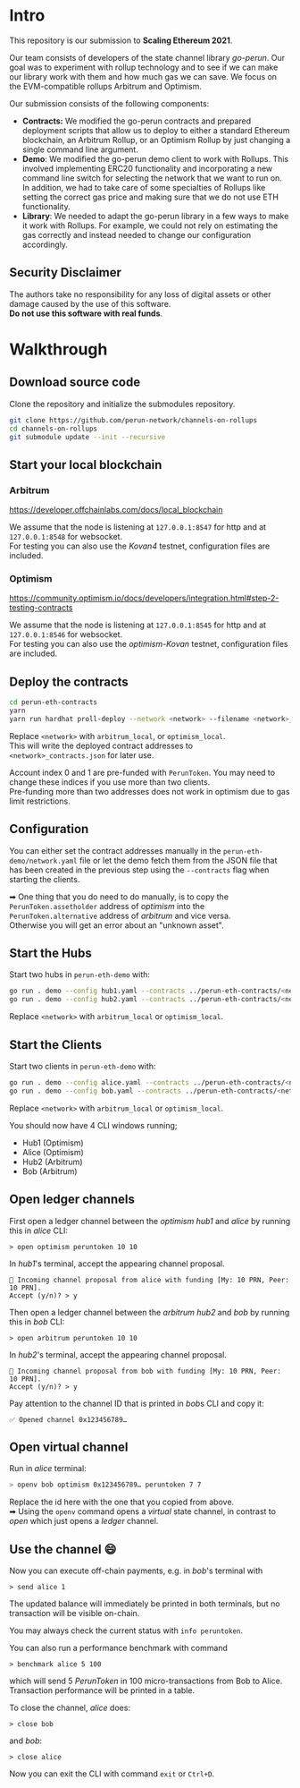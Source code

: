 # Intro

This repository is our submission to **Scaling Ethereum 2021**.

Our team consists of developers of the state channel library *go-perun*. Our goal was to experiment with rollup technology and to see if we can make our library work with them and how much gas we can save. We focus on the EVM-compatible rollups Arbitrum and Optimism.

Our submission consists of the following components:

* **Contracts:** We modified the go-perun contracts and prepared deployment scripts that allow us to deploy to either a standard Ethereum blockchain, an Arbitrum Rollup, or an Optimism Rollup by just changing a single command line argument. 
* **Demo**: We modified the go-perun demo client to work with Rollups. This involved implementing ERC20 functionality and incorporating a new command line switch for selecting the network that we want to run on. In addition, we had to take care of some specialties of Rollups like setting the correct gas price and making sure that we do not use ETH functionality.
* **Library**: We needed to adapt the go-perun library in a few ways to make it work with Rollups. For example, we could not rely on estimating the gas correctly and instead needed to change our configuration accordingly.

## Security Disclaimer
The authors take no responsibility for any loss of digital assets or other damage caused by the use of this software.  
**Do not use this software with real funds**.

# Walkthrough

## Download source code

Clone the repository and initialize the submodules repository.

```sh
git clone https://github.com/perun-network/channels-on-rollups
cd channels-on-rollups
git submodule update --init --recursive
```

## Start your local blockchain
### Arbitrum

https://developer.offchainlabs.com/docs/local_blockchain

We assume that the node is listening at `127.0.0.1:8547` for http and at `127.0.0.1:8548` for websocket.  
For testing you can also use the *Kovan4* testnet, configuration files are included.

### Optimism
https://community.optimism.io/docs/developers/integration.html#step-2-testing-contracts

We assume that the node is listening at `127.0.0.1:8545` for http and at `127.0.0.1:8546` for websocket.  
For testing you can also use the *optimism-Kovan* testnet, configuration files are included.

## Deploy the contracts
```sh
cd perun-eth-contracts
yarn
yarn run hardhat proll-deploy --network <network> --filename <network>_contracts.json
```
Replace `<network>` with `arbitrum_local`, or `optimism_local`.  
This will write the deployed contract addresses to `<network>_contracts.json` for later use.

Account index 0 and 1 are pre-funded with `PerunToken`. You may need to change these indices if you use more than two clients.  
Pre-funding more than two addresses does not work in optimism due to gas limit restrictions.

## Configuration

You can either set the contract addresses manually in the `perun-eth-demo/network.yaml`
file or let the demo fetch them from the JSON file that has been created in the 
previous step using the `--contracts` flag when starting the clients.  

➡ One thing that you do need to do manually, is to copy the `PerunToken.assetholder` address of *optimism* into the `PerunToken.alternative` address of *arbitrum* and vice versa.  
Otherwise you will get an error about an "unknown asset".

## Start the Hubs

Start two hubs in `perun-eth-demo` with:
```sh
go run . demo --config hub1.yaml --contracts ../perun-eth-contracts/<network>_contracts.json --chain <network>
go run . demo --config hub2.yaml --contracts ../perun-eth-contracts/<network>_contracts.json --chain <network>
```
Replace `<network>` with `arbitrum_local` or `optimism_local`.

## Start the Clients

Start two clients in `perun-eth-demo` with:
```sh
go run . demo --config alice.yaml --contracts ../perun-eth-contracts/<network>_contracts.json --chain <network>
go run . demo --config bob.yaml --contracts ../perun-eth-contracts/<network>_contracts.json --chain <network>
```
Replace `<network>` with `arbitrum_local` or `optimism_local`.

You should now have 4 CLI windows running;  
- Hub1 (Optimism)
- Alice (Optimism)
- Hub2 (Arbitrum)
- Bob (Arbitrum)

## Open ledger channels
First open a ledger channel between the *optimism* *hub1* and *alice* by running this in *alice* CLI:
```
> open optimism peruntoken 10 10
```
In *hub1*'s terminal, accept the appearing channel proposal.
```
🔁 Incoming channel proposal from alice with funding [My: 10 PRN, Peer: 10 PRN].
Accept (y/n)? > y
```

Then open a ledger channel between the *arbitrum* *hub2* and *bob* by running this in *bob* CLI:
```
> open arbitrum peruntoken 10 10
```
In *hub2*'s terminal, accept the appearing channel proposal.
```
🔁 Incoming channel proposal from bob with funding [My: 10 PRN, Peer: 10 PRN].
Accept (y/n)? > y
```
Pay attention to the channel ID that is printed in *bob*s CLI and copy it:
```
✅ Opened channel 0x123456789…
```

## Open virtual channel

Run in *alice* terminal:
```sh
> openv bob optimism 0x123456789… peruntoken 7 7
```
Replace the id here with the one that you copied from above.  
➡  Using the `openv` command opens a *virtual* state channel, in contrast to *open* which just opens a *ledger* channel.

## Use the channel 😄

Now you can execute off-chain payments, e.g. in *bob*'s terminal with
```
> send alice 1
```
The updated balance will immediately be printed in both terminals, but no
transaction will be visible on-chain.

You may always check the current status with `info peruntoken`.

You can also run a performance benchmark with command
```
> benchmark alice 5 100
```
which will send 5 *PerunToken* in 100 micro-transactions from Bob to Alice. Transaction performance will be printed in a table.

To close the channel, *alice* does:
```
> close bob
```
and *bob*:
```
> close alice
```

Now you can exit the CLI with command `exit` or `Ctrl+D`.
